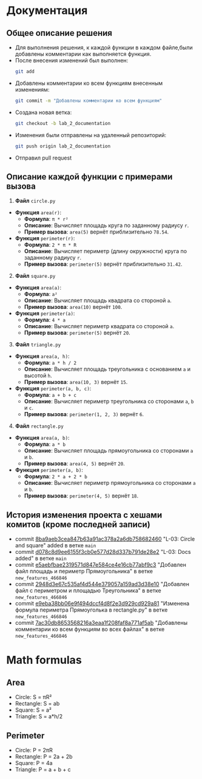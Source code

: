 # Документация
## Общее описание решения
- Для выполнения решения, к каждой функции в каждом файле,были добавлены комментарии как выполняется функция.
- После внесения изменений был выполнен:
  ```bash
  git add
- Добавлены комментарии ко всем функциям внесенным изменениям:
  ```bash
  git commit -m "Добавлены комментарии ко всем функциям"
- Создана новая ветка:
  ```bash
  git checkout -b lab_2_documentation
- Изменения были отправлены на удаленный репозиторий:
  ```bash
  git push origin lab_2_documentation
- Отправил pull request

## Описание каждой функции с примерами вызова
1. **Файл** ```circle.py```
- **Функция** ```area(r)```:
  - **Формула**: ```π * r²```
  - **Описание**: Вычисляет площадь круга по заданному радиусу ```r```.
  - **Пример вызова**: ```area(5)``` вернёт приблизительно ```78.54```.
- **Функция** ```perimeter(r)```:
  - **Формула**: ```2 * π * R```
  - **Описание**: Вычисляет периметр (длину окружности) круга по заданному радиусу ```r```.
  - **Пример вызова**: ```perimeter(5)``` вернёт приблизительно ```31.42```.

2. **Файл** ```square.py```
- **Функция** ```area(a)```:
  - **Формула**: ```a²```
  - **Описание**: Вычисляет площадь квадрата со стороной ```a```.
  - **Пример вызова**: ```area(10)``` вернёт ```100```.
- **Функция** ```perimeter(a)```:
  - **Формула**: ```4 * a```
  - **Описание**: Вычисляет периметр квадрата со стороной ```a```.
  - **Пример вызова**: ```perimeter(5)``` вернёт ```20```.

3. **Файл** ```triangle.py```
- **Функция** ```area(a, h)```:
  - **Формула**: ```a * h / 2```
  - **Описание**: Вычисляет площадь треугольника с основанием ```a``` и высотой ```h```.
  - **Пример вызова**: ```area(10, 3)``` вернёт ```15```.
- **Функция** ```perimeter(a, b, c)```:
  - **Формула**: ```a + b + c```
  - **Описание**: Вычисляет периметр треугольника со сторонами ```a```, ```b``` и ```c```.
  - **Пример вызова**: ```perimeter(1, 2, 3)``` вернёт ```6```.

4. **Файл** ```rectangle.py```
- **Функция** ```area(a, b)```:
  - **Формула**: ```a * b```
  - **Описание**: Вычисляет площадь прямоугольника со сторонами ```a``` и ```b```.
  - **Пример вызова**: ```area(4, 5)``` вернёт ```20```.
- **Функция** ```perimeter(a, b)```:
  - **Формула**: ```2 * a + 2 * b```
  - **Описание**: Вычисляет периметр прямоугольника со сторонами ```a``` и ```b```.
  - **Пример вызова**: ```perimeter(4, 5)``` вернёт ```18```.

## История изменения проекта с хешами комитов (кроме последней записи)
 - commit [8ba9aeb3cea847b63a91ac378a2a6db758682460](https://github.com/takuya-q/geometric_lib/commit/8ba9aeb3cea847b63a91ac378a2a6db758682460)  "L-03: Circle and square" added в ветке ```main```
 - commit [d078c8d9ee6155f3cb0e577d28d337b791de28e2](https://github.com/takuya-q/geometric_lib/commit/d078c8d9ee6155f3cb0e577d28d337b791de28e2) "L-03: Docs added" в ветке ```main```
 - commit [e5aebfbae2319571d847e584ce4e16cb77abf9c3](https://github.com/takuya-q/geometric_lib/commit/e5aebfbae2319571d847e584ce4e16cb77abf9c3) "Добавлен файл площадь и периметр Прямоугольника" в ветке ```new_features_466846```
 - commit [2948d3e67c535af4d544e379057a159ad3d38e10](https://github.com/takuya-q/geometric_lib/commit/2948d3e67c535af4d544e379057a159ad3d38e10) "Добавлен файл с периметром и площадью Треугольника" в ветке ```new_features_466846```
 - commit [e9eba38bb06e9f494dccf4d8f2e3d929cd929a81](https://github.com/takuya-q/geometric_lib/commit/e9eba38bb06e9f494dccf4d8f2e3d929cd929a81) "Изменена формула периметра Прямоуголька в rectangle.py" в ветке ```new_features_466846```
 - commit [7ac30db8653568216a3eaa1f208faf8a771af5ab](https://github.com/takuya-q/geometric_lib/commit/7ac30db8653568216a3eaa1f208faf8a771af5ab) "Добавлены комментарии ко всем функциям во всех файлах" в ветке ```new_features_466846```
# Math formulas
## Area
- Circle: S = πR²
- Rectangle: S = ab
- Square: S = a²
- Triangle: S = a*h/2
## Perimeter
- Circle: P = 2πR
- Rectangle: P = 2a + 2b
- Square: P = 4a
- Triangle: P = a + b + c
